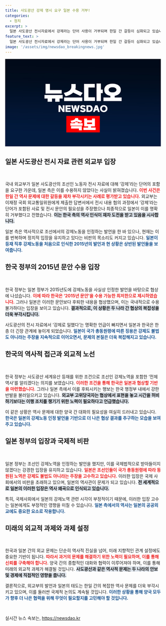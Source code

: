 ```yaml
---
title: 사도광산 강제 명시 요구 일본 수용 거부!
categories:
  - 정치
excerpt: >
  일본 사도광산 전시자료에서 강제라는 단어 사용이 거부되며 한일 간 갈등이 심화되고 있습니다. 외교부는 2015년 당시 일본의 강제노동 인정 발언이 후퇴했다고 밝혔으며, 일본은 여전히 강제징용 문제를 간과하고 있습니다.
feature_text: >
  일본 사도광산 전시자료에서 강제라는 단어 사용이 거부되며 한일 간 갈등이 심화되고 있습니다. 외교부는 2015년 당시 일본의 강제노동 인정 발언이 후퇴했다고 밝혔으며, 일본은 여전히 강제징용 문제를 간과하고 있습니다.
image: '/assets/img/newsdao_breakingnews.jpg'
---
```


<p><img src="/assets/img/newsdao_breakingnews.jpg" alt="pcversion 속보" /></p>

<h2 data-ke-size="size26">일본 사도광산 전시 자료 관련 외교부 입장</h2>

<p data-ke-size="size16">&nbsp;</p>

<p>국내 외교부가 일본 사도광산의 조선인 노동자 전시 자료에 대해 ‘강제’라는 단어의 포함을 요구한 가운데, 일본 측은 이를 수용하지 않았다는 사실이 밝혀졌습니다. <b><span style="color: #ee2323;">이번 사건은 한일 간 역사 문제에 대한 갈등을 재차 부각시키는 사례로 평가받고 있습니다.</span></b> 외교부는 이재정 국회 외교통일위원에게 제출한 답변서에서 전시 내용 협의 과정에서 ‘강제’라는 단어가 포함된 사료 및 전시 문안의 필요성을 주장했으나 최종적으로 일본이 이를 명확히 거부했다고 전했습니다. <b><span style="background-color: #21538527;">이는 한국 측의 역사 인식이 재차 도전을 받고 있음을 시사합니다.</span></b></p>

<p>일본 측은 역사적으로 조선에서의 강제노동을 인정하는 발언을 한 바 있으나, 현재는 이를 번복하며 정치적 입장을 유지하고 있다는 비판의 목소리도 커지고 있습니다. <b><span style="color: #1a5490;">일본이 등재 직후 강제노동을 처음으로 인식한 2015년의 발언과 현 상황은 상반된 발언들을 보여줍니다.</span></b></p>

<h2 data-ke-size="size26">한국 정부의 2015년 문안 수용 입장</h2>

<p data-ke-size="size16">&nbsp;</p>

<p>한국 정부는 일본 정부가 2015년도에 강제노동을 사실상 인정한 발언을 바탕으로 협상에 나섰습니다. <b><span style="color: #ee2323;">이에 따라 한국은 ‘2015년 문안’을 수용 가능한 최저한으로 제시하였습니다.</span></b> 그러나 일본은 이러한 문안보다 후퇴한 내용을 협상했으며, 이는 국내적으로 수용불가하다는 입장을 보이고 있습니다. <b><span style="background-color: #21538527;">결과적으로, 이 상황은 두 나라 간 협상의 복잡성을 더욱 부각시킵니다.</span></b></p>

<p>사도광산의 전시 자료에서 ‘강제로 일했다’는 명확한 언급이 빠지면서 일본과 한국은 한층 더 긴장 관계에 놓이게 되었습니다. <b><span style="color: #1a5490;">일본이 국가 총동원령에 따른 징용은 강제도 불법도 아니라는 주장을 지속적으로 이어오면서, 문제의 본질은 더욱 복잡해지고 있습니다.</span></b></p>

<h2 data-ke-size="size26">한국의 역사적 접근과 외교적 노선</h2>

<p data-ke-size="size16">&nbsp;</p>

<p>한국 정부는 사도광산 세계유산 등재를 위한 조건으로 조선인 강제노역을 포함한 ‘전체 역사’를 알리겠다는 의지를 보였습니다. <b><span style="color: #ee2323;">이러한 조건을 통해 한국은 일본과 협상할 기반을 마련했습니다.</span></b> 그러나 일본 측에서 이를 후퇴시키는 행보는 한국 행정부 내에서 강한 반발을 불러일으키고 있습니다. <b><span style="background-color: #21538527;">외교부 고위당국자는 협상에서 표현을 놓고 시간을 허비하기보다는 이행 조치를 챙기기 위한 노력이 필요하다고 언급했습니다.</span></b></p>

<p>이 같은 상황은 역사 문제에 대한 양국 간 대화의 필요성을 여실히 드러내고 있습니다. <b><span style="color: #1a5490;">한국은 일본의 강제노동 인정 발언을 기반으로 더 나은 협상 결과를 추구하는 모습을 보여주고 있습니다.</span></b></p>

<h2 data-ke-size="size26">일본 정부의 입장과 국제적 비판</h2>

<p data-ke-size="size16">&nbsp;</p>

<p>일본 정부는 조선인 강제노역을 인정하는 발언을 했지만, 이를 국제법적으로 받아들이지 않겠다는 강경한 입장을 유지하고 있습니다. <b><span style="color: #ee2323;">일본은 조선인들이 국가 총동원령에 따라 동원된 노역은 강제도 불법도 아니라는 주장을 고수하고 있습니다.</span></b> 이러한 입장은 국제 사회에서의 비판을 초래하고 있으며, 일본의 역사관이 문제가 되고 있습니다. <b><span style="background-color: #21538527;">전 세계적으로 일본의 이러한 입장은 역사 왜곡으로 인식되고 있습니다.</span></b></p>

<p>특히, 국제사회에서 일본의 강제노역 관련 시각이 부정적이기 때문에, 이러한 입장 고수는 일본에게도 부정적인 영향을 미칠 수 있습니다. <b><span style="color: #1a5490;">일본 측에서의 역사는 일본의 공공외교에도 중요한 요소로 작용합니다.</span></b></p>

<h2 data-ke-size="size26">미래의 외교적 과제와 과제 설정</h2>

<p data-ke-size="size16">&nbsp;</p>

<p>한국과 일본 간의 외교 문제는 단순히 역사적 진실을 넘어, 미래 지향적인 관계 설정에도 중요한 기반이 됩니다. <b><span style="color: #ee2323;">따라서 과거의 문제를 해결하기 위한 노력이 필요하며, 이를 통해 신뢰를 구축해야 합니다.</span></b> 양국 간의 종합적인 대화와 협력이 이루어져야 하며, 이를 통해 미래의 외교적 과제가 해결될 것입니다. <b><span style="background-color: #21538527;">사도광산과 같은 역사적 문제는 두 나라의 안보 및 경제에 직접적인 영향을 줍니다.</span></b></p>

<p>결론적으로, 외교부의 발언과 일본의 태도는 한일 간의 복잡한 역사 문제를 더욱 부각시키고 있으며, 이를 둘러싼 국제적 논의도 계속될 것입니다. <b><span style="color: #1a5490;">이러한 상황을 통해 양국 모두가 향후 더 나은 협력을 위해 무엇이 필요할지를 고민해야 할 것입니다.</span></b></p>

<p data-ke-size="size16">&nbsp;</p>
실시간 뉴스 속보는, <a href="https://newsdao.kr" rel="dofollow">https://newsdao.kr</a>



